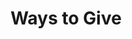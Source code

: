 ---
title: Ways to Give
ways_to_give_page:
  one_time_donations:
    header: One-Time Donations
    title: Choose Your Way to Give
    subtitle: You can support us with $25, $50, $100 or any amount you want to give. Your generous gift will make cancer care equitably accessible to all cancer patients.
    tiers:
      - name: PayPal
        id: tier-paypal
        href: https://www.paypal.com/donate/?hosted_button_id=VTDX9SVRTD7RE
        description: Secure online giving with Debit or Credit Card via PayPal.
        features:
          - Give in US$ or CAD$
          - Set up a monthly donation
      - name: CanadaHelps
        id: tier-canadahelps
        href: https://www.canadahelps.org/en/dn/80223
        description: Secure online giving with Debit or Credit Card via CanadaHelps.
        features:
          - Give any amount
          - Set up a monthly donation
      - name: Other Methods
        id: tier-other
        href: mailto:donate@allianceforcancercareequity.ca
        description: Give by Interac e-Transfer, Cheque, or MoMo.
        features:
          - 'Interac e-Transfer: donate@allianceforcancercareequity.ca'
          - 'Cheque: Payable to "Alliance for CancerCare Equity"'
          - 'MoMo: 233 53 048 2155'
  monthly_giving:
    title: Make it Monthly
    subtitle: Join us as a Partner in Hope, Cure, and Equity today with a monthly donation of $25 or more. Your commitment can be adjusted or canceled anytime.
    partner_title: Partner in Equity
    partner_description: Your monthly gift as a Partner in Equity will profoundly impact cancer patients without the financial resources to cover their treatment costs. Join us today to redefine cancer care.
    included_header: What’s included
    included_features:
      - Pay for cancer treatment for patients in need.
      - Provide a crucial lifeline to save lives.
      - Make a real, lasting impact on patients and their families.
      - Invest in equity for cancer care.
      - Efficiently donate without having to remember each year.
    cta_title: Become a monthly donor
    cta_button1_text: Make it Monthly via PayPal
    cta_button1_href: https://www.canadahelps.org/en/dn/80223
    cta_button2_text: Make it Monthly via CanadaHelps
    cta_button2_href: https://www.paypal.com/donate/?hosted_button_id=VTDX9SVRTD7RE
  faqs:
    title: Frequently asked questions
    subtitle_part1: Have a different question and can’t find the answer you’re looking for? Reach out to our support team by
    subtitle_link_text: sending us an email
    subtitle_link_href: mailto:support@allianceforcancercareequity.ca
    subtitle_part2: and we’ll get back to you as soon as we can.
    questions:
      - question: Why should I become a monthly donor?
        answer: Your monthly donations provide a crucial lifeline, enabling us to save lives, offer essential care and treatment, inspire hope and compassion, and ensure equitable access to cancer care for patients and their families.
      - question: Is my donation tax-deductible?
        answer: Yes, Alliance for CancerCare Equity is a registered charity. Canada tax receipts will be issued for all gifts of $20 or more. Please ensure to provide your email and home or business address to receive your tax receipts.
      - question: Can I cancel my monthly donation?
        answer: Yes, your commitment can be adjusted or canceled anytime. Monthly giving is one of the most efficient ways to donate, and you can manage your subscription through the portal you signed up with.
      - question: What payment methods do you accept?
        answer: We accept one-time and monthly donations via PayPal and CanadaHelps. We also accept one-time donations via Interac e-Transfer, Cheque, and MoMo for our supporters in Ghana.
      - question: How does my donation help?
        answer: Your generosity ensures that cancer patients in need receive life-saving treatment at no cost. With your support, we can make a profound difference in their lives by paying for treatment, providing medication, and supporting families.
      - question: How can I be sure my donation is being used effectively?
        answer: We are committed to transparency. We invite you to review our Annual Reports and Financial Statements to see exactly how your generosity is being used to fund treatments and support patients through their journey.
---